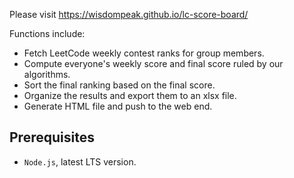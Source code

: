 Please visit https://wisdompeak.github.io/lc-score-board/ 


Functions include:

* Fetch LeetCode weekly contest ranks for group members.
* Compute everyone's weekly score and final score ruled by our algorithms.
* Sort the final ranking based on the final score.
* Organize the results and export them to an xlsx file.
* Generate HTML file and push to the web end.

## Prerequisites

* `Node.js`, latest LTS version.
